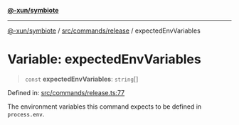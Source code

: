 [**@-xun/symbiote**](../../../../README.md)

***

[@-xun/symbiote](../../../../README.md) / [src/commands/release](../README.md) / expectedEnvVariables

# Variable: expectedEnvVariables

> `const` **expectedEnvVariables**: `string`[]

Defined in: [src/commands/release.ts:77](https://github.com/Xunnamius/symbiote/blob/ee4f1b782c259495505171a8374c784c706e4a7d/src/commands/release.ts#L77)

The environment variables this command expects to be defined in
`process.env`.
